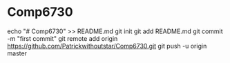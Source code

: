 # Comp6730
echo "# Comp6730" >> README.md
git init
git add README.md
git commit -m "first commit"
git remote add origin https://github.com/Patrickwithoutstar/Comp6730.git
git push -u origin master
